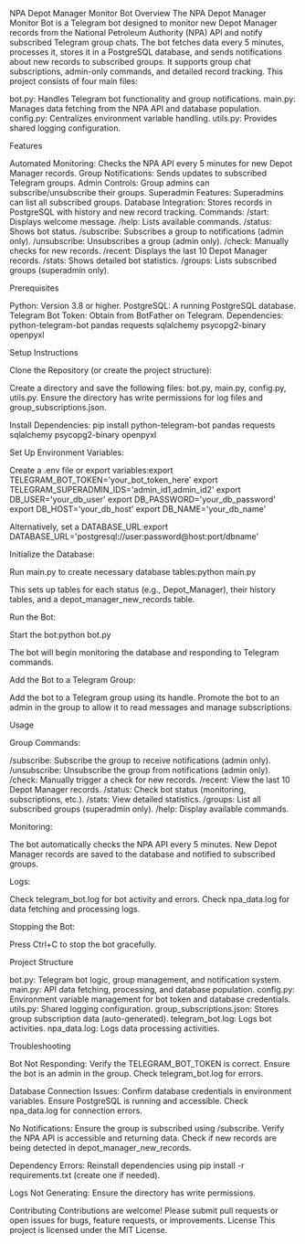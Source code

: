 NPA Depot Manager Monitor Bot
Overview
The NPA Depot Manager Monitor Bot is a Telegram bot designed to monitor new Depot Manager records from the National Petroleum Authority (NPA) API and notify subscribed Telegram group chats. The bot fetches data every 5 minutes, processes it, stores it in a PostgreSQL database, and sends notifications about new records to subscribed groups. It supports group chat subscriptions, admin-only commands, and detailed record tracking.
This project consists of four main files:

bot.py: Handles Telegram bot functionality and group notifications.
main.py: Manages data fetching from the NPA API and database population.
config.py: Centralizes environment variable handling.
utils.py: Provides shared logging configuration.

Features

Automated Monitoring: Checks the NPA API every 5 minutes for new Depot Manager records.
Group Notifications: Sends updates to subscribed Telegram groups.
Admin Controls: Group admins can subscribe/unsubscribe their groups.
Superadmin Features: Superadmins can list all subscribed groups.
Database Integration: Stores records in PostgreSQL with history and new record tracking.
Commands:
/start: Displays welcome message.
/help: Lists available commands.
/status: Shows bot status.
/subscribe: Subscribes a group to notifications (admin only).
/unsubscribe: Unsubscribes a group (admin only).
/check: Manually checks for new records.
/recent: Displays the last 10 Depot Manager records.
/stats: Shows detailed bot statistics.
/groups: Lists subscribed groups (superadmin only).



Prerequisites

Python: Version 3.8 or higher.
PostgreSQL: A running PostgreSQL database.
Telegram Bot Token: Obtain from BotFather on Telegram.
Dependencies:
python-telegram-bot
pandas
requests
sqlalchemy
psycopg2-binary
openpyxl



Setup Instructions

Clone the Repository (or create the project structure):

Create a directory and save the following files: bot.py, main.py, config.py, utils.py.
Ensure the directory has write permissions for log files and group_subscriptions.json.


Install Dependencies:
pip install python-telegram-bot pandas requests sqlalchemy psycopg2-binary openpyxl


Set Up Environment Variables:

Create a .env file or export variables:export TELEGRAM_BOT_TOKEN='your_bot_token_here'
export TELEGRAM_SUPERADMIN_IDS='admin_id1,admin_id2'
export DB_USER='your_db_user'
export DB_PASSWORD='your_db_password'
export DB_HOST='your_db_host'
export DB_NAME='your_db_name'


Alternatively, set a DATABASE_URL:export DATABASE_URL='postgresql://user:password@host:port/dbname'




Initialize the Database:

Run main.py to create necessary database tables:python main.py


This sets up tables for each status (e.g., Depot_Manager), their history tables, and a depot_manager_new_records table.


Run the Bot:

Start the bot:python bot.py


The bot will begin monitoring the database and responding to Telegram commands.


Add the Bot to a Telegram Group:

Add the bot to a Telegram group using its handle.
Promote the bot to an admin in the group to allow it to read messages and manage subscriptions.



Usage

Group Commands:

/subscribe: Subscribe the group to receive notifications (admin only).
/unsubscribe: Unsubscribe the group from notifications (admin only).
/check: Manually trigger a check for new records.
/recent: View the last 10 Depot Manager records.
/status: Check bot status (monitoring, subscriptions, etc.).
/stats: View detailed statistics.
/groups: List all subscribed groups (superadmin only).
/help: Display available commands.


Monitoring:

The bot automatically checks the NPA API every 5 minutes.
New Depot Manager records are saved to the database and notified to subscribed groups.


Logs:

Check telegram_bot.log for bot activity and errors.
Check npa_data.log for data fetching and processing logs.


Stopping the Bot:

Press Ctrl+C to stop the bot gracefully.



Project Structure

bot.py: Telegram bot logic, group management, and notification system.
main.py: API data fetching, processing, and database population.
config.py: Environment variable management for bot token and database credentials.
utils.py: Shared logging configuration.
group_subscriptions.json: Stores group subscription data (auto-generated).
telegram_bot.log: Logs bot activities.
npa_data.log: Logs data processing activities.

Troubleshooting

Bot Not Responding:
Verify the TELEGRAM_BOT_TOKEN is correct.
Ensure the bot is an admin in the group.
Check telegram_bot.log for errors.


Database Connection Issues:
Confirm database credentials in environment variables.
Ensure PostgreSQL is running and accessible.
Check npa_data.log for connection errors.


No Notifications:
Ensure the group is subscribed using /subscribe.
Verify the NPA API is accessible and returning data.
Check if new records are being detected in depot_manager_new_records.


Dependency Errors:
Reinstall dependencies using pip install -r requirements.txt (create one if needed).


Logs Not Generating:
Ensure the directory has write permissions.



Contributing
Contributions are welcome! Please submit pull requests or open issues for bugs, feature requests, or improvements.
License
This project is licensed under the MIT License.